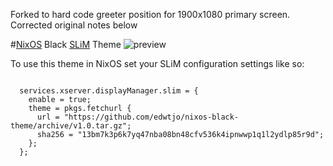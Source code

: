 Forked to hard code greeter position for 1900x1080 primary screen. Corrected original notes below

#[NixOS](http://nixos.org) Black [SLiM](http://slim.berlios.de/) Theme
![preview](https://github.com/edwtjo/nixos-black-theme/raw/master/preview.png)

To use this theme in NixOS set your SLiM configuration settings like so:

```

  services.xserver.displayManager.slim = {
    enable = true;
    theme = pkgs.fetchurl {
      url = "https://github.com/edwtjo/nixos-black-theme/archive/v1.0.tar.gz";
      sha256 = "13bm7k3p6k7yq47nba08bn48cfv536k4ipnwwp1q1l2ydlp85r9d";
    };
  };

```
